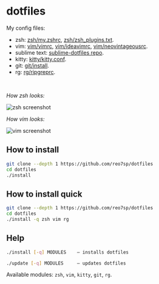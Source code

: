 # dotfiles

My config files:

- zsh: [zsh/my.zshrc](./zsh/my.zshrc), [zsh/zsh_plugins.txt](./zsh/zsh_plugins.txt).
- vim: [vim/vimrc](./vim/vimrc), [vim/ideavimrc](./vim/ideavimrc), [vim/neovintageousrc](./vim/neovintageousrc).
- sublime text: [sublime-dotfiles repo](https://github.com/reo7sp/sublime-dotfiles?tab=readme-ov-file#sublime-dotfiles).
- kitty: [kitty/kitty.conf](./kitty/kitty.conf).
- git: [git/install](./git/install).
- rg: [rg/ripgreprc](./rg/ripgreprc).

<br>

_How zsh looks:_

![zsh screenshot](https://i.imgur.com/m7jOpKB.png)

_How vim looks:_

![vim screenshot](https://i.imgur.com/gkvmdvC.png)

## How to install

```sh
git clone --depth 1 https://github.com/reo7sp/dotfiles
cd dotfiles
./install
```

## How to install quick

```sh
git clone --depth 1 https://github.com/reo7sp/dotfiles
cd dotfiles
./install -q zsh vim rg
```

## Help

```sh
./install [-q] MODULES    — installs dotfiles
```
```sh
./update [-q] MODULES     — updates dotfiles
```

Available modules: `zsh`, `vim`, `kitty`, `git`, `rg`.
